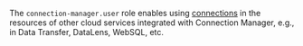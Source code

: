 The `connection-manager.user` role enables using [connections](../../metadata-hub/concepts/connection-manager.md) in the resources of other cloud services integrated with Connection Manager, e.g., in Data Transfer, DataLens, WebSQL, etc.
